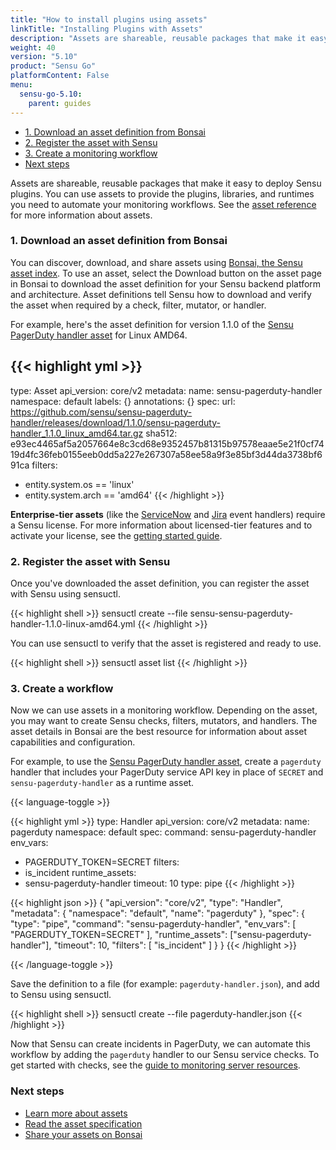 ```yaml
---
title: "How to install plugins using assets"
linkTitle: "Installing Plugins with Assets"
description: "Assets are shareable, reusable packages that make it easy to deploy Sensu plugins. You can use assets to provide the plugins, libraries, and runtimes you need to power your monitoring workflows. Read the guide to get started using assets."
weight: 40
version: "5.10"
product: "Sensu Go"
platformContent: False
menu: 
  sensu-go-5.10:
    parent: guides
---
```


- [1. Download an asset definition from Bonsai](#1-download-an-asset-definition-from-bonsai)
- [2. Register the asset with Sensu](#2-register-the-asset-with-sensu)
- [3. Create a monitoring workflow](#3-create-a-workflow)
- [Next steps](#next-steps)

Assets are shareable, reusable packages that make it easy to deploy Sensu plugins.
You can use assets to provide the plugins, libraries, and runtimes you need to automate your monitoring workflows.
See the [asset reference](../../reference/assets) for more information about assets.

### 1. Download an asset definition from Bonsai

You can discover, download, and share assets using [Bonsai, the Sensu asset index][16].
To use an asset, select the Download button on the asset page in Bonsai to download the asset definition for your Sensu backend platform and architecture.
Asset definitions tell Sensu how to download and verify the asset when required by a check, filter, mutator, or handler.

For example, here's the asset definition for version 1.1.0 of the [Sensu PagerDuty handler asset][19] for Linux AMD64.

{{< highlight yml >}}
---
type: Asset
api_version: core/v2
metadata:
  name: sensu-pagerduty-handler
  namespace: default
  labels: {}
  annotations: {}
spec:
  url: https://github.com/sensu/sensu-pagerduty-handler/releases/download/1.1.0/sensu-pagerduty-handler_1.1.0_linux_amd64.tar.gz
  sha512: e93ec4465af5a2057664e8c3cd68e9352457b81315b97578eaae5e21f0cf7419d4fc36feb0155eeb0dd5a227e267307a58ee58a9f3e85bf3d44da3738bf691ca
  filters:
  - entity.system.os == 'linux'
  - entity.system.arch == 'amd64'
{{< /highlight >}}

**Enterprise-tier assets** (like the [ServiceNow](https://bonsai.sensu.io/assets/sensu/sensu-servicenow-handler) and [Jira](https://bonsai.sensu.io/assets/sensu/sensu-jira-handler) event handlers) require a Sensu license. For more information about licensed-tier features and to activate your license, see the [getting started guide](../../getting-started/enterprise).

### 2. Register the asset with Sensu

Once you've downloaded the asset definition, you can register the asset with Sensu using sensuctl.

{{< highlight shell >}}
sensuctl create --file sensu-sensu-pagerduty-handler-1.1.0-linux-amd64.yml
{{< /highlight >}}

You can use sensuctl to verify that the asset is registered and ready to use.

{{< highlight shell >}}
sensuctl asset list
{{< /highlight >}}

### 3. Create a workflow

Now we can use assets in a monitoring workflow.
Depending on the asset, you may want to create Sensu checks, filters, mutators, and handlers.
The asset details in Bonsai are the best resource for information about asset capabilities and configuration.

For example, to use the [Sensu PagerDuty handler asset][19], create a `pagerduty` handler that includes your PagerDuty service API key in place of `SECRET` and `sensu-pagerduty-handler` as a runtime asset.

{{< language-toggle >}}

{{< highlight yml >}}
type: Handler
api_version: core/v2
metadata:
  name: pagerduty
  namespace: default
spec:
  command: sensu-pagerduty-handler
  env_vars:
  - PAGERDUTY_TOKEN=SECRET
  filters:
  - is_incident
  runtime_assets:
  - sensu-pagerduty-handler
  timeout: 10
  type: pipe
{{< /highlight >}}

{{< highlight json >}}
{
    "api_version": "core/v2",
    "type": "Handler",
    "metadata": {
        "namespace": "default",
        "name": "pagerduty"
    },
    "spec": {
        "type": "pipe",
        "command": "sensu-pagerduty-handler",
        "env_vars": [
          "PAGERDUTY_TOKEN=SECRET"
        ],
        "runtime_assets": ["sensu-pagerduty-handler"],
        "timeout": 10,
        "filters": [
            "is_incident"
        ]
    }
}
{{< /highlight >}}

{{< /language-toggle >}}

Save the definition to a file (for example: `pagerduty-handler.json`), and add to Sensu using sensuctl.

{{< highlight shell >}}
sensuctl create --file pagerduty-handler.json
{{< /highlight >}}

Now that Sensu can create incidents in PagerDuty, we can automate this workflow by adding the `pagerduty` handler to our Sensu service checks.
To get started with checks, see the [guide to monitoring server resources](../monitor-server-resources).

### Next steps

- [Learn more about assets](../../reference/assets#how-do-assets-work)
- [Read the asset specification](../../reference/assets#asset-format-specification)
- [Share your assets on Bonsai](../../reference/assets#sharing-an-asset-on-bonsai)

[1]: ../../reference/assets/
[2]: #creating-an-asset
[3]: https://bonsai.sensu.io
[6]: ../checks
[7]: ../filters
[8]: ../mutators
[9]: ../handlers
[16]: https://bonsai.sensu.io
[17]: ../../getting-started/enterprise
[19]: https://bonsai.sensu.io/assets/sensu/sensu-pagerduty-handler
